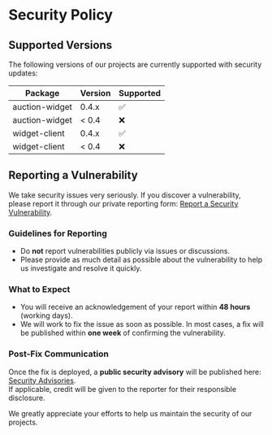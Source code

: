 # Security Policy

## Supported Versions

The following versions of our projects are currently supported with security updates:

| Package        | Version | Supported          |
| -------------- | ------- | ------------------ |
| auction-widget | 0.4.x   | :white_check_mark: |
| auction-widget | < 0.4   | :x:                |
| widget-client  | 0.4.x   | :white_check_mark: |
| widget-client  | < 0.4   | :x:                |

## Reporting a Vulnerability

We take security issues very seriously. If you discover a vulnerability, please report it through our private reporting form: [Report a Security Vulnerability](https://github.com/encheres-immo/auction-widget/security/advisories/new).

### Guidelines for Reporting
- Do **not** report vulnerabilities publicly via issues or discussions.
- Please provide as much detail as possible about the vulnerability to help us investigate and resolve it quickly.

### What to Expect
- You will receive an acknowledgement of your report within **48 hours** (working days).
- We will work to fix the issue as soon as possible. In most cases, a fix will be published within **one week** of confirming the vulnerability.

### Post-Fix Communication
Once the fix is deployed, a **public security advisory** will be published here: [Security Advisories](https://github.com/encheres-immo/auction-widget/security/advisories).  
If applicable, credit will be given to the reporter for their responsible disclosure.

We greatly appreciate your efforts to help us maintain the security of our projects.
